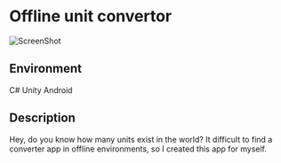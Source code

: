 # Offline unit convertor
![ScreenShot](https://github.com/huejp21/UnitConvertor/assets/41492287/35be07e0-02d9-487c-a944-e18c9b1f4eb6)

## Environment
C#
Unity
Android

## Description
Hey, do you know how many units exist in the world? It difficult to find a converter app in offline environments, so I created this app for myself.
